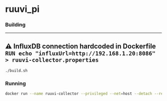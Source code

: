 # ruuvi_pi

### Building

---
:warning: InfluxDB connection hardcoded in Dockerfile `RUN echo "influxUrl=http://192.168.1.20:8086" > ruuvi-collector.properties`
---

```sh
./build.sh
```

### Running
```sh
docker run --name ruuvi-collector --privileged --net=host --detach --restart always ruuvi-collector
```
